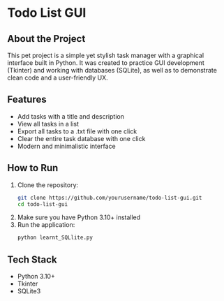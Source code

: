 # Todo List GUI
## About the Project

This pet project is a simple yet stylish task manager with a graphical interface built in Python. It was created to practice GUI development (Tkinter) and working with databases (SQLite), as well as to demonstrate clean code and a user-friendly UX.

## Features
- Add tasks with a title and description
- View all tasks in a list
- Export all tasks to a .txt file with one click
- Clear the entire task database with one click
- Modern and minimalistic interface

## How to Run
1. Clone the repository:
   ```bash
   git clone https://github.com/yourusername/todo-list-gui.git
   cd todo-list-gui
   ```
2. Make sure you have Python 3.10+ installed
3. Run the application:
   ```bash
   python learnt_SQLlite.py
   ```

## Tech Stack
- Python 3.10+
- Tkinter
- SQLite3
